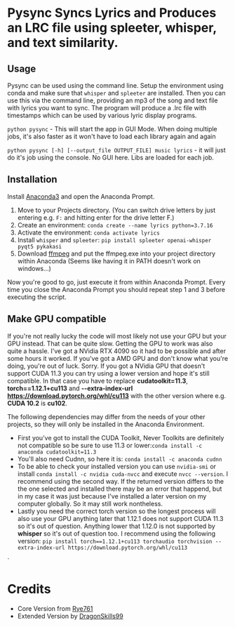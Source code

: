 # Pysync Syncs Lyrics and Produces an LRC file using spleeter, whisper, and text similarity.

## Usage

Pysync can be used using the command line. Setup the environment using conda and make sure that `whisper` and `spleeter` are installed. Then you can use this via the command line, providing an mp3 of the song and text file with lyrics you want to sync. The program will produce a .lrc file with timestamps which can be used by various lyric display programs.

`python pysync` - This will start the app in GUI Mode. When doing multiple jobs, it's also faster as it won't have to load each library again and again

`python pysync [-h] [--output_file OUTPUT_FILE] music lyrics` - it will just do it's job using the console. No GUI here. Libs are loaded for each job.

## Installation

Install [Anaconda3](https://www.anaconda.com/download) and open the Anaconda Prompt.

1. Move to your Projects directory. (You can switch drive letters by just entering e.g. `F:` and hitting enter for the drive letter F.)
2. Create an environment: `conda create --name lyrics python=3.7.16`
3. Activate the environment: `conda activate lyrics`
4. Install `whisper` and `spleeter`: `pip install spleeter openai-whisper pyqt5 pykakasi`
5. Download [ffmpeg](https://ffmpeg.org/download.html) and put the ffmpeg.exe into your project directory within Anaconda (Seems like having it in PATH doesn't work on windows...)

Now you're good to go, just execute it from within Anaconda Prompt. Every time you close the Anaconda Prompt you should repeat step 1 and 3 before executing the script.

## Make GPU compatible

If you're not really lucky the code will most likely not use your GPU but your GPU instead. That can be quite slow. Getting the GPU to work was also quite a hassle. I've got a NVidia RTX 4090 so it had to be possible and after some hours it worked. If you've got a AMD GPU and don't know what you're doing, you're out of luck. Sorry. If you got a NVidia GPU that doesn't support CUDA 11.3 you can try using a lower version and hope it's still compatible. In that case you have to replace **cudatoolkit=11.3**, **torch==1.12.1+cu113** and **--extra-index-url https://download.pytorch.org/whl/cu113** with the other version where e.g. **CUDA 10.2** is **cu102**.

The following dependencies may differ from the needs of your other projects, so they will only be installed in the Anaconda Environment.

- First you've got to install the CUDA Toolkit, Never Toolkits are definitely not compatible so be sure to use 11.3 or lower:`conda install -c anaconda cudatoolkit=11.3`
- You'll also need Cudnn, so here it is: `conda install -c anaconda cudnn`
- To be able to check your installed version you can use `nvidia-smi` or install `conda install -c nvidia cuda-nvcc` and execute `nvcc --version`. I recommend using the second way. If the returned version differs to the the one selected and installed there may be an error that happend, but in my case it was just because I've installed a later version on my computer globally. So it may still work nontheless.
- Lastly you need the correct torch version so the longest process will also use your GPU anything later that 1.12.1 does not support CUDA 11.3 so it's out of question. Anything lower that 1.12.0 is not supported by **whisper** so it's out of question too. I recommend using the following version: `pip install torch==1.12.1+cu113 torchaudio torchvision --extra-index-url https://download.pytorch.org/whl/cu113`

`
# Credits

- Core Version from [Rye761](https://github.com/rye761/pysync)
- Extended Version by [DragonSkills99](https://github.com/DragonSkills99/pysync)